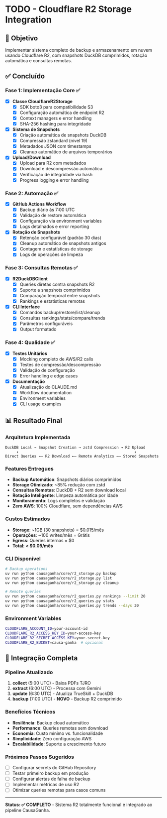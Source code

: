 # TODO - Cloudflare R2 Storage Integration

## 🎯 Objetivo
Implementar sistema completo de backup e armazenamento em nuvem usando Cloudflare R2, com snapshots DuckDB comprimidos, rotação automática e consultas remotas.

## ✅ Concluído

### Fase 1: Implementação Core ✅
- [X] **Classe CloudflareR2Storage**
  - [X] SDK boto3 para compatibilidade S3
  - [X] Configuração automática de endpoint R2
  - [X] Context managers e error handling
  - [X] SHA-256 hashing para integridade

- [X] **Sistema de Snapshots**
  - [X] Criação automática de snapshots DuckDB
  - [X] Compressão zstandard (nível 19) 
  - [X] Metadados JSON com timestamps
  - [X] Cleanup automático de arquivos temporários

- [X] **Upload/Download**
  - [X] Upload para R2 com metadados
  - [X] Download e descompressão automática
  - [X] Verificação de integridade via hash
  - [X] Progress logging e error handling

### Fase 2: Automação ✅
- [X] **GitHub Actions Workflow**
  - [X] Backup diário às 7:00 UTC
  - [X] Validação de restore automática
  - [X] Configuração via environment variables
  - [X] Logs detalhados e error reporting

- [X] **Rotação de Snapshots**
  - [X] Retenção configurável (padrão 30 dias)
  - [X] Cleanup automático de snapshots antigos
  - [X] Contagem e estatísticas de storage
  - [X] Logs de operações de limpeza

### Fase 3: Consultas Remotas ✅
- [X] **R2DuckDBClient**
  - [X] Queries diretas contra snapshots R2
  - [X] Suporte a snapshots comprimidos
  - [X] Comparação temporal entre snapshots
  - [X] Rankings e estatísticas remotas

- [X] **CLI Interface**
  - [X] Comandos backup/restore/list/cleanup
  - [X] Consultas rankings/stats/compare/trends
  - [X] Parâmetros configuráveis
  - [X] Output formatado

### Fase 4: Qualidade ✅
- [X] **Testes Unitários**
  - [X] Mocking completo de AWS/R2 calls
  - [X] Testes de compressão/descompressão
  - [X] Validação de configuração
  - [X] Error handling e edge cases

- [X] **Documentação**
  - [X] Atualização do CLAUDE.md
  - [X] Workflow documentation
  - [X] Environment variables
  - [X] CLI usage examples

## 📊 Resultado Final

### Arquitetura Implementada
```
DuckDB Local → Snapshot Creation → zstd Compression → R2 Upload
     ↓                                                    ↓
Direct Queries ←— R2 Download ←— Remote Analytics ←— Stored Snapshots
```

### Features Entregues
- **Backup Automático**: Snapshots diários comprimidos
- **Storage Otimizado**: ~85% redução com zstd
- **Consultas Remotas**: DuckDB + R2 sem download local
- **Rotação Inteligente**: Limpeza automática por idade
- **Monitoramento**: Logs completos e validação
- **Zero AWS**: 100% Cloudflare, sem dependências AWS

### Custos Estimados
- **Storage**: ~1GB (30 snapshots) = $0.015/mês
- **Operações**: ~100 writes/mês = Grátis
- **Egress**: Queries internas = $0
- **Total**: **< $0.05/mês**

### CLI Disponível
```bash
# Backup operations
uv run python causaganha/core/r2_storage.py backup
uv run python causaganha/core/r2_storage.py list
uv run python causaganha/core/r2_storage.py cleanup

# Remote queries  
uv run python causaganha/core/r2_queries.py rankings --limit 20
uv run python causaganha/core/r2_queries.py stats
uv run python causaganha/core/r2_queries.py trends --days 30
```

### Environment Variables
```bash
CLOUDFLARE_ACCOUNT_ID=your-account-id
CLOUDFLARE_R2_ACCESS_KEY_ID=your-access-key
CLOUDFLARE_R2_SECRET_ACCESS_KEY=your-secret-key
CLOUDFLARE_R2_BUCKET=causa-ganha  # opcional
```

## 🔗 Integração Completa

### Pipeline Atualizado
1. **collect** (5:00 UTC) - Baixa PDFs TJRO
2. **extract** (6:00 UTC) - Processa com Gemini
3. **update** (6:30 UTC) - Atualiza TrueSkill + DuckDB
4. **backup** (7:00 UTC) - **NOVO** - Backup R2 comprimido

### Benefícios Técnicos
- **Resilência**: Backup cloud automático
- **Performance**: Queries remotas sem download
- **Economia**: Custo mínimo vs. funcionalidade
- **Simplicidade**: Zero configuração AWS
- **Escalabilidade**: Suporte a crescimento futuro

### Próximos Passos Sugeridos
- [ ] Configurar secrets do GitHub Repository
- [ ] Testar primeiro backup em produção
- [ ] Configurar alertas de falha de backup
- [ ] Implementar métricas de uso R2
- [ ] Otimizar queries remotas para casos comuns

---

**Status: ✅ COMPLETO** - Sistema R2 totalmente funcional e integrado ao pipeline CausaGanha.